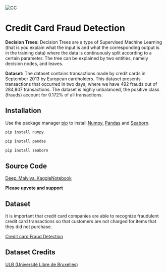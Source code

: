 ![CC](https://user-images.githubusercontent.com/60154038/184994708-1ef0b9bd-ebba-496d-9e4d-0346ee6477e9.jpg)

# Credit Card Fraud Detection

**Decision Trees:**
Decision Trees are a type of Supervised Machine Learning (that is you explain what the input is and what the corresponding output is in the training data) where the data is continuously split according to a certain parameter. The tree can be explained by two entities, namely decision nodes, and leaves.


**Dataset:** The dataset contains transactions made by credit cards in September 2013 by European cardholders.
This dataset presents transactions that occurred in two days, where we have 492 frauds out of 284,807 transactions. The dataset is highly unbalanced, the positive class (frauds) account for 0.172% of all transactions.

## Installation

Use the package manager [pip](https://pip.pypa.io/en/stable/) to install [Numpy](https://numpy.org/), [Pandas](https://pandas.pydata.org/) and [Seaborn](https://seaborn.pydata.org/).

```bash
pip install numpy
```
```bash
pip install pandas
```
```bash
pip install seaborn
```

## Source Code
[Deep_Malviya_KaggleNotebook](https://www.kaggle.com/code/deepmalviya7/88-accuracy-using-decision-tree)

**Please upvote and support**


## Dataset
It is important that credit card companies are able to recognize fraudulent credit card transactions so that customers are not charged for items that they did not purchase.

[Credit card Fraud Detection](https://www.kaggle.com/datasets/mlg-ulb/creditcardfraud)


## Dataset Credits
[ULB (Université Libre de Bruxelles)](http://mlg.ulb.ac.be/)
